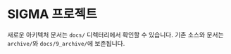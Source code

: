 # SIGMA 프로젝트

새로운 아키텍처 문서는 `docs/` 디렉터리에서 확인할 수 있습니다. 기존 소스와 문서는 `archive/`와 `docs/9_archive/`에 보존됩니다.
